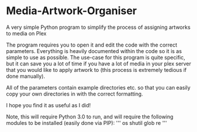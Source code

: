 # Media-Artwork-Organiser
A very simple Python program to simplify the process of assigning artworks to media on Plex


The program requires you to open it and edit the code with the correct parameters. Everything is heavily documented within the code so it is as simple to use as possible. The use-case for this program is quite specific, but it can save you a lot of time if you have a lot of media in your plex server that you would like to apply artwork to (this process is extremely tedious if done manually).

All of the parameters contain example directories etc. so that you can easily copy your own directories in with the correct formatting.

I hope you find it as useful as I did!

Note, this will require Python 3.0 to run, and will require the following modules to be installed (easily done via PIP):
'''
os
shutil
glob
re
'''
